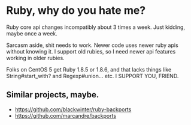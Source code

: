 # Ruby, why do you hate me?

Ruby core api changes incompatibly about 3 times a week. Just kidding, maybe
once a week.

Sarcasm aside, shit needs to work. Newer code uses newer ruby apis without
knowing it. I support old rubies, so I need newer api features working in older
rubies.

Folks on CentOS 5 get Ruby 1.8.5 or 1.8.6, and that lacks things like
String#start_with? and Regexp#union... etc. I SUPPORT YOU, FRIEND.

## Similar projects, maybe.

* <https://github.com/blackwinter/ruby-backports>
* <https://github.com/marcandre/backports>
